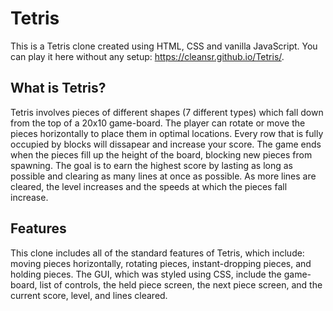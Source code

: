 # Tetris
This is a Tetris clone created using HTML, CSS and vanilla JavaScript. You can play it here without any setup: https://cleansr.github.io/Tetris/.

## What is Tetris?
Tetris involves pieces of different shapes (7 different types) which fall down from the top  of a 20x10 game-board. 
The player can rotate or move the pieces horizontally to place them in optimal locations. 
Every row that is fully occupied by blocks will dissapear and increase your score. 
The game ends when the pieces fill up the height of the board, blocking new pieces from spawning.
The goal is to earn the highest score by lasting as long as possible and clearing as many lines at once as possible.
As more lines are cleared, the level increases and the speeds at which the pieces fall increase.

## Features
This clone includes all of the standard features of Tetris, which include: moving pieces horizontally, rotating pieces, instant-dropping pieces, and holding pieces.
The GUI, which was styled using CSS, include the game-board, list of controls, the held piece screen, the next piece screen, and the current score, level, and lines cleared.
